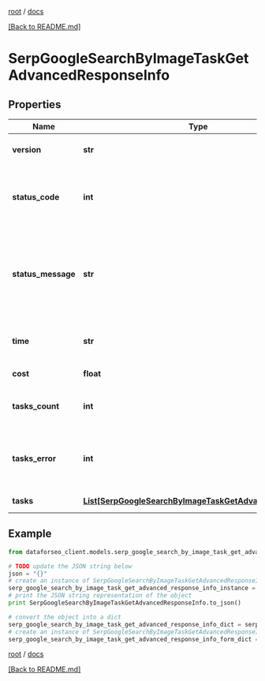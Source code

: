 [root](./../ "root") / [docs](./ "docs")

[[Back to README.md]](./../README.md "[Back to README.md]")

# SerpGoogleSearchByImageTaskGetAdvancedResponseInfo

## Properties

Name | Type | Description | Notes
------------ | ------------- | ------------- | -------------
**version** | **str** | the current version of the API | [optional]
**status_code** | **int** | general status code you can find the full list of the response codes here | [optional]
**status_message** | **str** | general informational message you can find the full list of general informational messages here | [optional]
**time** | **str** | total execution time, seconds | [optional]
**cost** | **float** | total tasks cost, USD | [optional]
**tasks_count** | **int** | the number of tasks in the tasks array | [optional]
**tasks_error** | **int** | the number of tasks in the tasks array returned with an error | [optional]
**tasks** | [**List[SerpGoogleSearchByImageTaskGetAdvancedTaskInfo]**](SerpGoogleSearchByImageTaskGetAdvancedTaskInfo.md) | array of tasks | [optional]

## Example

```python
from dataforseo_client.models.serp_google_search_by_image_task_get_advanced_response_info import SerpGoogleSearchByImageTaskGetAdvancedResponseInfo

# TODO update the JSON string below
json = "{}"
# create an instance of SerpGoogleSearchByImageTaskGetAdvancedResponseInfo from a JSON string
serp_google_search_by_image_task_get_advanced_response_info_instance = SerpGoogleSearchByImageTaskGetAdvancedResponseInfo.from_json(json)
# print the JSON string representation of the object
print SerpGoogleSearchByImageTaskGetAdvancedResponseInfo.to_json()

# convert the object into a dict
serp_google_search_by_image_task_get_advanced_response_info_dict = serp_google_search_by_image_task_get_advanced_response_info_instance.to_dict()
# create an instance of SerpGoogleSearchByImageTaskGetAdvancedResponseInfo from a dict
serp_google_search_by_image_task_get_advanced_response_info_form_dict = serp_google_search_by_image_task_get_advanced_response_info.from_dict(serp_google_search_by_image_task_get_advanced_response_info_dict)
```

  

[root](./../ "root") / [docs](./ "docs")

[[Back to README.md]](./../README.md "[Back to README.md]")
